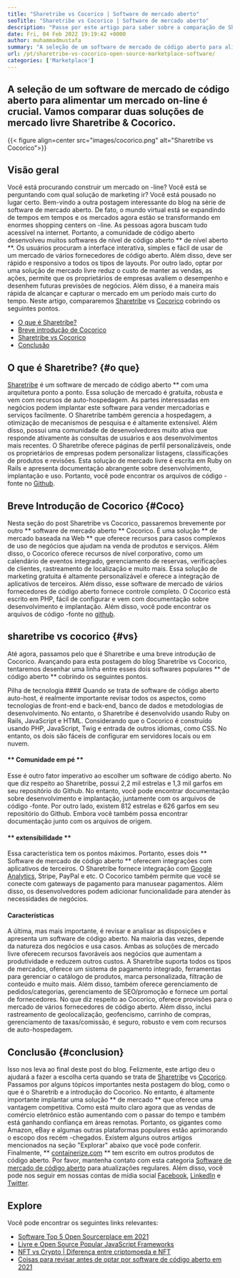 ```yaml
---
title: "Sharetribe vs Cocorico | Software de mercado aberto" 
seoTitle: "Sharetribe vs Cocorico | Software de mercado aberto" 
description: "Passe por este artigo para saber sobre a comparação de Sharetribe vs Cocorico. Instale uma solução de mercado de código aberto para nutrir vendas e mercado." 
date: Fri, 04 Feb 2022 19:19:42 +0000
author: muhammadmustafa
summary: "A seleção de um software de mercado de código aberto para alimentar um mercado on-line é crucial. Vamos comparar duas soluções de mercado livre Sharetribe & amp; Cocorico." 
url: /pt/sharetribe-vs-cocorico-open-source-marketplace-software/
categories: ['Marketplace']
---
```


## A seleção de um software de mercado de código aberto para alimentar um mercado on-line é crucial. Vamos comparar duas soluções de mercado livre Sharetribe & Cocorico.

{{< figure align=center src="images/cocorico.png" alt="Sharetribe vs Cocorico">}}


## Visão geral
Você está procurando construir um mercado on -line? Você está se perguntando com qual solução de marketing ir? Você está pousado no lugar certo. Bem-vindo a outra postagem interessante do blog na série de software de mercado aberto. De fato, o mundo virtual está se expandindo de tempos em tempos e os mercados agora estão se transformando em enormes shopping centers on -line. As pessoas agora buscam tudo acessível na internet. Portanto, a comunidade de código aberto desenvolveu muitos softwares de nível de código aberto ** de nível aberto **.
Os usuários procuram a interface interativa, simples e fácil de usar de um mercado de vários fornecedores de código aberto. Além disso, deve ser rápido e responsivo a todos os tipos de layouts. Por outro lado, optar por uma solução de mercado livre reduz o custo de manter as vendas, as ações, permite que os proprietários de empresas avaliem o desempenho e desenhem futuras previsões de negócios. Além disso, é a maneira mais rápida de alcançar e capturar o mercado em um período mais curto do tempo. Neste artigo, compararemos [Sharetribe][1] vs [Cocorico][2] cobrindo os seguintes pontos.
  * [O que é Sharetribe?][3]
  * [Breve introdução de Cocorico][4]
  * [Sharetribe vs Cocorico][5]
  * [Conclusão][6]

## O que é Sharetribe? {#o que}
[Sharetribe][1] é um software de mercado de código aberto ** com uma arquitetura ponto a ponto. Essa solução de mercado é gratuita, robusta e vem com recursos de auto-hospedagem. As partes interessadas em negócios podem implantar este software para vender mercadorias e serviços facilmente. O Sharetribe também gerencia a hospedagem, a otimização de mecanismos de pesquisa e é altamente extensível. Além disso, possui uma comunidade de desenvolvedores muito ativa que responde ativamente às consultas de usuários e aos desenvolvimentos mais recentes. O Sharetribe oferece páginas de perfil personalizáveis, onde os proprietários de empresas podem personalizar listagens, classificações de produtos e revisões. Esta solução de mercado livre é escrita em Ruby on Rails e apresenta documentação abrangente sobre desenvolvimento, implantação e uso. Portanto, você pode encontrar os arquivos de código -fonte no [Github][7].

## Breve Introdução de Cocorico {#Coco}
Nesta seção do post Sharetribe vs Cocorico, passaremos brevemente por outro ** software de mercado aberto ** Cocorico. É uma solução ** de mercado baseada na Web ** que oferece recursos para casos complexos de uso de negócios que ajudam na venda de produtos e serviços. Além disso, o Cocorico oferece recursos de nível corporativo, como um calendário de eventos integrado, gerenciamento de reservas, verificações de clientes, rastreamento de localização e muito mais. Essa solução de marketing gratuita é altamente personalizável e oferece a integração de aplicativos de terceiros. Além disso, esse software de mercado de vários fornecedores de código aberto fornece controle completo. O Cocorico está escrito em PHP, fácil de configurar e vem com documentação sobre desenvolvimento e implantação. Além disso, você pode encontrar os arquivos de código -fonte no [github][8].

## sharetribe vs cocorico {#vs}
Até agora, passamos pelo que é Sharetribe e uma breve introdução de Cocorico. Avançando para esta postagem do blog Sharetribe vs Cocorico, tentaremos desenhar uma linha entre esses dois softwares populares ** de código aberto ** cobrindo os seguintes pontos.

Pilha de tecnologia ####
Quando se trata de software de código aberto auto-host, é realmente importante revisar todos os aspectos, como tecnologias de front-end e back-end, banco de dados e metodologias de desenvolvimento. No entanto, o Sharetribe é desenvolvido usando Ruby on Rails, JavaScript e HTML. Considerando que o Cocorico é construído usando PHP, JavaScript, Twig e entrada de outros idiomas, como CSS. No entanto, os dois são fáceis de configurar em servidores locais ou em nuvem.

#### ** Comunidade em pé **
Esse é outro fator imperativo ao escolher um software de código aberto. No que diz respeito ao Sharetribe, possui 2,2 mil estrelas e 1,3 mil garfos em seu repositório do Github. No entanto, você pode encontrar documentação sobre desenvolvimento e implantação, juntamente com os arquivos de código -fonte. Por outro lado, existem 812 estrelas e 626 garfos em seu repositório do Github. Embora você também possa encontrar documentação junto com os arquivos de origem.

#### ** extensibilidade **
Essa característica tem os pontos máximos. Portanto, esses dois ** Software de mercado de código aberto ** oferecem integrações com aplicativos de terceiros. O Sharetribe fornece integração com [Google Analytics][9], Stripe, PayPal e etc. O Cocorico também permite que você se conecte com gateways de pagamento para manusear pagamentos. Além disso, os desenvolvedores podem adicionar funcionalidade para atender às necessidades de negócios.

#### Características
A última, mas mais importante, é revisar e analisar as disposições e apresenta um software de código aberto. Na maioria das vezes, depende da natureza dos negócios e usa casos. Ambas as soluções de mercado livre oferecem recursos favoráveis ​​aos negócios que aumentam a produtividade e reduzem outros custos. A Sharetribe suporta todos os tipos de mercados, oferece um sistema de pagamento integrado, ferramentas para gerenciar o catálogo de produtos, marca personalizada, filtração de conteúdo e muito mais. Além disso, também oferece gerenciamento de pedidos/categorias, gerenciamento de SEO/promoção e fornece um portal de fornecedores.
No que diz respeito ao Cocorico, oferece provisões para o mercado de vários fornecedores de código aberto. Além disso, inclui rastreamento de geolocalização, geofencismo, carrinho de compras, gerenciamento de taxas/comissão, é seguro, robusto e vem com recursos de auto-hospedagem.

## Conclusão {#conclusion}
Isso nos leva ao final deste post do blog. Felizmente, este artigo deu o ajudará a fazer a escolha certa quando se trata de [Sharetribe][1] vs [Cocorico][2]. Passamos por alguns tópicos importantes nesta postagem do blog, como o que é o Sharetrib e a introdução do Cocorico. No entanto, é altamente importante implantar uma solução ** de mercado ** que oferece uma vantagem competitiva. Como está muito claro agora que as vendas de comércio eletrônico estão aumentando com o passar do tempo e também está ganhando confiança em áreas remotas. Portanto, os gigantes como Amazon, eBay e algumas outras plataformas populares estão aprimorando o escopo dos recém -chegados. Existem alguns outros artigos mencionados na seção "Explorar" abaixo que você pode conferir.
Finalmente, ** [containerize.com][10] ** tem escrito em outros produtos de código aberto. Por favor, mantenha contato com esta categoria [Software de mercado de código aberto][11] para atualizações regulares. Além disso, você pode nos seguir em nossas contas de mídia social [Facebook][12], [LinkedIn][13] e [Twitter][14].

## Explore
Você pode encontrar os seguintes links relevantes:
  * [Software Top 5 Open Sourcerplace em 2021][15]
  * [Livre e Open Source Popular JavaScript Frameworks][16]
  * [NFT vs Crypto | Diferença entre criptomoeda e NFT][17]
  * [Coisas para revisar antes de optar por software de código aberto em 2021][18]

  
[1]: https://products.containerize.com/marketplace/sharetribe/
[2]: https://products.containerize.com/marketplace/cocorico/
[3]: #what
[4]: #coco
[5]: #vs
[6]: #Conclusion
[7]: https://github.com/sharetribe/sharetribe
[8]: https://github.com/Cocolabs-SAS/cocorico
[9]: https://analytics.google.com
[10]: https://www.containerize.com/
[11]: https://products.containerize.com/marketplace/
[12]: https://web.facebook.com/containerize
[13]: https://www.linkedin.com/company/containerize/
[14]: https://twitter.com/containerize_co
[15]: https://blog.containerize.com/marketplace/top-5-open-source-marketplace-software-in-2021/
[16]: https://blog.containerize.com/software-development/free-open-source-popular-javascript-frameworks/
[17]: https://blog.containerize.com/blockchain-platforms/nft-vs-crypto-difference-between-cryptocurrency-nft/
[18]: https://blog.containerize.com/cmdb-software/things-to-review-before-opting-open-source-software-in-2021/
